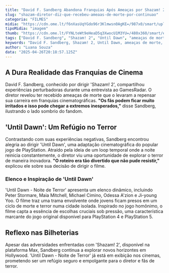 ```yaml
---
title: "David F. Sandberg Abandona Franquias Após Ameaças por Shazam! 2 e Mergulha no Terror com 'Until Dawn'"
slug: "shazam-diretor-diz-que-recebeu-ameaas-de-morte-por-continuao"
categoria: "FILMES"
midia: "https://cdn.ome.lt/f6nXasUqYGdo96r3Klmwsn0AgKE=/987x0/smart/uploads/conteudo/fotos/shazam_bb7N4nz.jpg"
tipoMidia: "imagem"
thumb: "https://cdn.ome.lt/FYNLteWt9eHeaD5q3XwocU1M3YU=/480x360/smart/extras/conteudos/shazam_FoXJ0Ln.jpg"
tags: ["David F. Sandberg", "Shazam! 2", "Until Dawn", "ameaças de morte", "franquias de cinema", "filme de terror"]
keywords: "David F. Sandberg, Shazam! 2, Until Dawn, ameaças de morte, franquias de cinema, filme de terror"
author: "Luana Souza"
data: "2025-04-26T20:18:57.125Z"
---
```


## A Dura Realidade das Franquias de Cinema

David F. Sandberg, conhecido por dirigir 'Shazam! 2', compartilhou experiências perturbadoras durante uma entrevista ao GamesRadar. O diretor revelou ter recebido ameaças de morte que o levaram a repensar sua carreira em franquias cinematográficas. **"Os fãs podem ficar muito irritados e isso pode chegar a extremos inesperados,"** disse Sandberg, ilustrando o lado sombrio do fandom.

## 'Until Dawn': Um Refúgio no Terror

Contrastando com suas experiências negativas, Sandberg encontrou alegria ao dirigir 'Until Dawn', uma adaptação cinematográfica do popular jogo de PlayStation. Atraído pela ideia de um loop temporal onde a noite reinicia constantemente, o diretor viu uma oportunidade de explorar o terror de maneira inovadora. **"O roteiro era tão divertido que não pude resistir,"** explicou ele sobre sua decisão de dirigir o filme.

### Elenco e Inspiração de 'Until Dawn'

'Until Dawn - Noite de Terror' apresenta um elenco dinâmico, incluindo Peter Stormare, Maia Mitchell, Michael Cimino, Odessa A'zion e Ji-young Yoo. O filme traz uma trama envolvente onde jovens ficam presos em um ciclo de morte e terror numa cidade isolada. Inspirado no jogo homônimo, o filme capta a essência de escolhas cruciais sob pressão, uma característica marcante do jogo original disponível para PlayStation 4 e PlayStation 5.

## Reflexo nas Bilheterias

Apesar das adversidades enfrentadas com 'Shazam! 2', disponível na plataforma Max, Sandberg continua a explorar novos horizontes em Hollywood. 'Until Dawn - Noite de Terror' já está em exibição nos cinemas, prometendo ser um refúgio seguro e empolgante para o diretor e fãs de terror.
